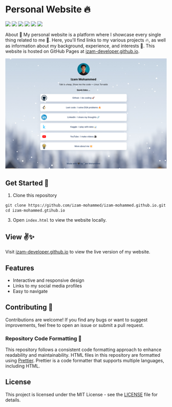 # Personal Website 🔥

<p>
<img src="https://img.shields.io/badge/html5-E34F26?logo=html5&logoColor=white" />
<img src="https://img.shields.io/badge/css3-1572B6?logo=css3&logoColor=white" />
<img src="https://img.shields.io/badge/bootstrap-563D7C?logo=bootstrap&logoColor=white" />
<img src="https://img.shields.io/badge/Github-181717?logo=github&logoColor=white" />
<img src="https://img.shields.io/badge/GIT-E44C30?logo=git&logoColor=white" />
<img src="https://img.shields.io/badge/prettier-1A2C34?logo=prettier&logoColor=white" />
</p>

About
🙌 My personal website is a platform where I showcase every single thing related to me 🌈. Here, you'll find links to my various projects 🔥, as well as information about my background, experience, and interests 🌱. This website is hosted on GitHub Pages at [izam-developer.github.io](https://izam-developer.github.io/).

<p>
<img src='https://github.com/izam-mohammed/izam-mohammed.github.io/blob/main/img/Screenshot%20from%202023-08-20%2013-04-53.png?raw=true'/>
</p>

## Get Started 🌱

1. Clone this repository
  ```
  git clone https://github.com/izam-mohammed/izam-mohammed.github.io.git
  cd izam-mohammed.gtihub.io
  ```
   
3. Open `index.html` to view the website locally.

## View ✌✨

Visit [izam-developer.github.io](https://izam-developer.github.io/) to view the live version of my website.

## Features 

- Interactive and responsive design
- Links to my social media profiles
- Easy to navigate

## Contributing 🤝

Contributions are welcome! If you find any bugs or want to suggest improvements, feel free to open an issue or submit a pull request.

### Repository Code Formatting 🧩

This repository follows a consistent code formatting approach to enhance readability and maintainability.
HTML files in this repository are formatted using [Prettier](https://prettier.io/). Prettier is a code formatter that supports multiple languages, including HTML.

## License
This project is licensed under the MIT License - see the [LICENSE](LICENSE) file for details.
